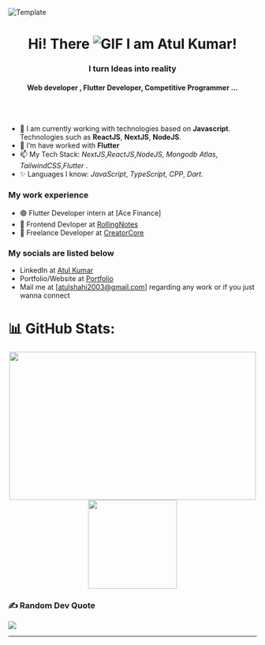 
![Template](https://raw.githubusercontent.com/halfrost/halfrost/master/icons/header_.png)


<div align="center">
  <h1>Hi! There <img src="https://user-images.githubusercontent.com/18350557/176309783-0785949b-9127-417c-8b55-ab5a4333674e.gif" alt="GIF" /> I am Atul Kumar!</h1>
</div>

<h3 align="center">I  turn Ideas into reality </h3>
<h4 align="center">Web developer , Flutter Developer, Competitive Programmer ...</h4><br><br>

     
- 👋 I am currently working with technologies based on **Javascript**. Technologies such as **ReactJS**, **NextJS**, **NodeJS**.
- 💞️  I’m have worked with   **Flutter**
- 📫 My Tech Stack: *NextJS*,*ReactJS*,*NodeJS*, *Mongodb Atlas*, *TailwindCSS*,*Flutter* .
- ✨ Languages I know: *JavaScript*, *TypeScript*, *CPP*, *Dart*.

### My work experience
- 🟢 Flutter Developer intern at [Ace Finance]
- 🔴 Frontend Devloper  at [RollingNotes](https://rollingnotes.in/)
- 🔴 Freelance Developer at [CreatorCore]()



### My socials are listed below
- LinkedIn at [Atul Kumar](https://www.linkedin.com/in/atul-kumar-shahi/)
- Portfolio/Website at [Portfolio](https://atul-kumar-portfolio-app.vercel.app/)
- Mail me at [atulshahi2003@gmail.com] regarding any work or if you just wanna connect
  
# 📊 GitHub Stats:
<p align="center">
  <img height="300em" width="500em" src="https://github-readme-streak-stats.herokuapp.com/?user=atul-kumar-shah&theme=react&hide_border=true" />
  <br/>
  <img height="180em" src="https://github-readme-stats.vercel.app/api/top-langs/?username=atul-kumar-shahh&theme=react&hide_border=true&include_all_commits=true&count_private=true&layout=compact" />
</p>



### ✍️ Random Dev Quote
![](https://quotes-github-readme.vercel.app/api?type=horizontal&theme=radical)

---




<!---
mehraankush/mehraankush is a ✨ special ✨ repository because its `README.md` (this file) appears on your GitHub profile.
You can click the Preview link to take a look at your changes.
--->
